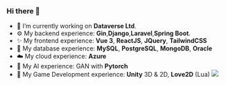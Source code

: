 ### Hi there 👋
- 🔭 I’m currently working on __Dataverse Ltd__.
- ⚙️ My backend experience: __Gin__,__Django__,__Laravel__,__Spring Boot__.
- ✨ My frontend experience: __Vue 3__, __ReactJS__, __JQuery__, __TailwindCSS__
- 💾 My database experience: __MySQL__, __PostgreSQL__, __MongoDB__, __Oracle__
- ☁️ My cloud experience: __Azure__
- 🤖 My AI experience: GAN with __Pytorch__
- 🎲 My Game Development experience: __Unity__ 3D & 2D, __Love2D__ (Lua)
![](https://komarev.com/ghpvc/?username=stavtsob)
